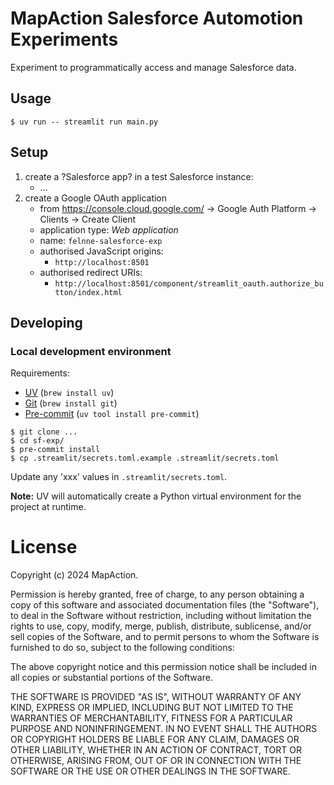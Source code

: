 # MapAction Salesforce Automotion Experiments

Experiment to programmatically access and manage Salesforce data.

## Usage

```
$ uv run -- streamlit run main.py
```

## Setup

1. create a ?Salesforce app? in a test Salesforce instance:
    - ...
2. create a Google OAuth application
    - from https://console.cloud.google.com/ -> Google Auth Platform -> Clients -> Create Client
    - application type: *Web application*
    - name: `felnne-salesforce-exp`
    - authorised JavaScript origins:
      - `http://localhost:8501`
    - authorised redirect URIs:
      - `http://localhost:8501/component/streamlit_oauth.authorize_button/index.html`

## Developing

### Local development environment

Requirements:

* [UV](https://docs.astral.sh/uv) (`brew install uv`)
* [Git](https://git-scm.com) (`brew install git`)
* [Pre-commit](https://pre-commit.com) (`uv tool install pre-commit`)

```
$ git clone ...
$ cd sf-exp/
$ pre-commit install
$ cp .streamlit/secrets.toml.example .streamlit/secrets.toml
```

Update any 'xxx' values in `.streamlit/secrets.toml`.

**Note:** UV will automatically create a Python virtual environment for the project at runtime.

# License

Copyright (c) 2024 MapAction.

Permission is hereby granted, free of charge, to any person obtaining a copy
of this software and associated documentation files (the "Software"), to deal
in the Software without restriction, including without limitation the rights
to use, copy, modify, merge, publish, distribute, sublicense, and/or sell
copies of the Software, and to permit persons to whom the Software is
furnished to do so, subject to the following conditions:

The above copyright notice and this permission notice shall be included in all
copies or substantial portions of the Software.

THE SOFTWARE IS PROVIDED "AS IS", WITHOUT WARRANTY OF ANY KIND, EXPRESS OR
IMPLIED, INCLUDING BUT NOT LIMITED TO THE WARRANTIES OF MERCHANTABILITY,
FITNESS FOR A PARTICULAR PURPOSE AND NONINFRINGEMENT. IN NO EVENT SHALL THE
AUTHORS OR COPYRIGHT HOLDERS BE LIABLE FOR ANY CLAIM, DAMAGES OR OTHER
LIABILITY, WHETHER IN AN ACTION OF CONTRACT, TORT OR OTHERWISE, ARISING FROM,
OUT OF OR IN CONNECTION WITH THE SOFTWARE OR THE USE OR OTHER DEALINGS IN THE
SOFTWARE.
